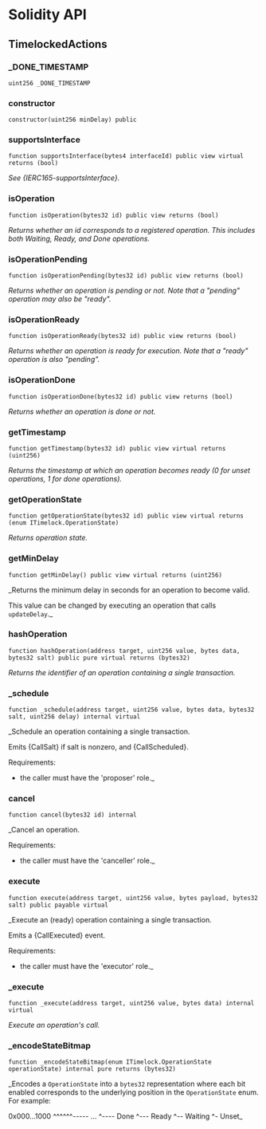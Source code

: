 # Solidity API

## TimelockedActions

### _DONE_TIMESTAMP

```solidity
uint256 _DONE_TIMESTAMP
```

### constructor

```solidity
constructor(uint256 minDelay) public
```

### supportsInterface

```solidity
function supportsInterface(bytes4 interfaceId) public view virtual returns (bool)
```

_See {IERC165-supportsInterface}._

### isOperation

```solidity
function isOperation(bytes32 id) public view returns (bool)
```

_Returns whether an id corresponds to a registered operation. This
includes both Waiting, Ready, and Done operations._

### isOperationPending

```solidity
function isOperationPending(bytes32 id) public view returns (bool)
```

_Returns whether an operation is pending or not. Note that a "pending" operation may also be "ready"._

### isOperationReady

```solidity
function isOperationReady(bytes32 id) public view returns (bool)
```

_Returns whether an operation is ready for execution. Note that a "ready" operation is also "pending"._

### isOperationDone

```solidity
function isOperationDone(bytes32 id) public view returns (bool)
```

_Returns whether an operation is done or not._

### getTimestamp

```solidity
function getTimestamp(bytes32 id) public view virtual returns (uint256)
```

_Returns the timestamp at which an operation becomes ready (0 for
unset operations, 1 for done operations)._

### getOperationState

```solidity
function getOperationState(bytes32 id) public view virtual returns (enum ITimelock.OperationState)
```

_Returns operation state._

### getMinDelay

```solidity
function getMinDelay() public view virtual returns (uint256)
```

_Returns the minimum delay in seconds for an operation to become valid.

This value can be changed by executing an operation that calls `updateDelay`._

### hashOperation

```solidity
function hashOperation(address target, uint256 value, bytes data, bytes32 salt) public pure virtual returns (bytes32)
```

_Returns the identifier of an operation containing a single
transaction._

### _schedule

```solidity
function _schedule(address target, uint256 value, bytes data, bytes32 salt, uint256 delay) internal virtual
```

_Schedule an operation containing a single transaction.

Emits {CallSalt} if salt is nonzero, and {CallScheduled}.

Requirements:

- the caller must have the 'proposer' role._

### cancel

```solidity
function cancel(bytes32 id) internal
```

_Cancel an operation.

Requirements:

- the caller must have the 'canceller' role._

### execute

```solidity
function execute(address target, uint256 value, bytes payload, bytes32 salt) public payable virtual
```

_Execute an (ready) operation containing a single transaction.

Emits a {CallExecuted} event.

Requirements:

- the caller must have the 'executor' role._

### _execute

```solidity
function _execute(address target, uint256 value, bytes data) internal virtual
```

_Execute an operation's call._

### _encodeStateBitmap

```solidity
function _encodeStateBitmap(enum ITimelock.OperationState operationState) internal pure returns (bytes32)
```

_Encodes a `OperationState` into a `bytes32` representation where each bit enabled corresponds to
the underlying position in the `OperationState` enum. For example:

0x000...1000
  ^^^^^^----- ...
        ^---- Done
         ^--- Ready
          ^-- Waiting
           ^- Unset_

